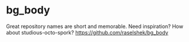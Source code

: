 # bg_body
Great repository names are short and memorable. Need inspiration? How about studious-octo-spork?
https://github.com/raselshek/bg_body
